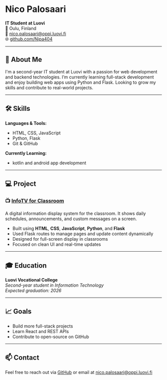 # Nico Palosaari

**IT Student at Luovi**  
📍 Oulu, Finland  
📧 nico.palosaari@oppi.luovi.fi  
🌐 [github.com/Nipa404](https://github.com/Nipa404)

---

## 🎯 About Me

I'm a second-year IT student at Luovi with a passion for web development and backend technologies. I’m currently learning full-stack development and enjoy building web apps using Python and Flask. Looking to grow my skills and contribute to real-world projects.

---

## 🛠️ Skills

**Languages & Tools:**  
- HTML, CSS, JavaScript  
- Python, Flask  
- Git & GitHub  

**Currently Learning:**   
- kotlin and android app development

---

## 💻 Project

### 📺 [InfoTV for Classroom](https://github.com/Nipa404/infotv)  
A digital information display system for the classroom. It shows daily schedules, announcements, and custom messages on a screen.

- Built using **HTML**, **CSS**, **JavaScript**, **Python**, and **Flask**
- Used Flask routes to manage pages and update content dynamically
- Designed for full-screen display in classrooms
- Focused on clean UI and real-time updates

---

## 🎓 Education

**Luovi Vocational College**  
*Second-year student in Information Technology*  
*Expected graduation: 2026*

---

## 📈 Goals

- Build more full-stack projects
- Learn React and REST APIs
- Contribute to open-source on GitHub

---

## 📫 Contact

Feel free to reach out via [GitHub](https://github.com/Nipa404) or email at nico.palosaari@oppi.luovi.fi 

